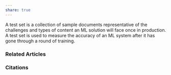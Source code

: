 ```yaml
---
share: true
---
```


A test set is a collection of sample documents representative of the challenges and types of content an ML solution will face once in production. A test set is used to measure the accuracy of an ML system after it has gone through a round of training.

### Related Articles

### Citations
